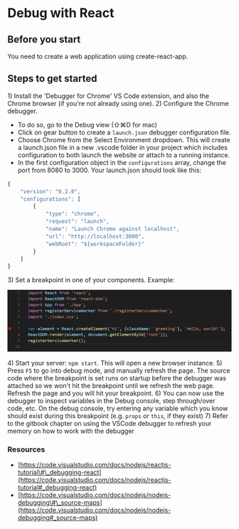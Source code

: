 # Debug with React

## Before you start

You need to create a web application using create-react-app.

## Steps to get started

1\) Install the 'Debugger for Chrome' VS Code extension, and also the Chrome browser \(if you're not already using one\). 2\) Configure the Chrome debugger.

* To do so, go to the Debug view \(⇧⌘D for mac\)
* Click on gear button to create a `launch.json` debugger configuration file.
* Choose Chrome from the Select Environment dropdown. This will create a launch.json file in a new .vscode folder in your project which includes configuration to both launch the website or attach to a running instance.
* In the first configuration object in the `configurations` array, change the port from 8080 to 3000. Your launch.json should look like this:

```javascript
{
    "version": "0.2.0",
    "configurations": [
        {
            "type": "chrome",
            "request": "launch",
            "name": "Launch Chrome against localhost",
            "url": "http://localhost:3000",
            "webRoot": "${workspaceFolder}"
        }
    ]
}
```

3\) Set a breakpoint in one of your components. Example:

![](../.gitbook/assets/react_breakpoint.png)

4\) Start your server: `npm start`. This will open a new browser instance. 5\) Press `F5` to go into debug mode, and manually refresh the page. The source code where the breakpoint is set runs on startup before the debugger was attached so we won't hit the breakpoint until we refresh the web page. Refresh the page and you will hit your breakpoint. 6\) You can now use the debugger to inspect variables in the Debug console, step through/over code, etc. On the debug console, try entering any variable which you know should exist during this breakpoint \(e.g. `props` or `this`, if they exist\) 7\) Refer to the gitbook chapter on using the VSCode debugger to refresh your memory on how to work with the debugger

### Resources

* [https://code.visualstudio.com/docs/nodejs/reactjs-tutorial\#\_debugging-react](https://code.visualstudio.com/docs/nodejs/reactjs-tutorial#_debugging-react)
* [https://code.visualstudio.com/docs/nodejs/nodejs-debugging\#\_source-maps](https://code.visualstudio.com/docs/nodejs/nodejs-debugging#_source-maps)

